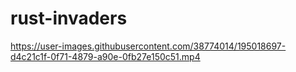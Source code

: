 # rust-invaders


https://user-images.githubusercontent.com/38774014/195018697-d4c21c1f-0f71-4879-a90e-0fb27e150c51.mp4

